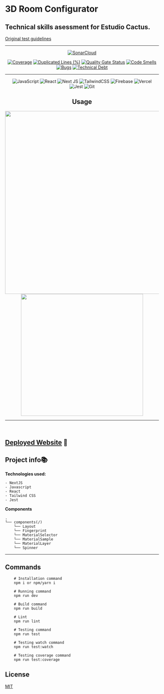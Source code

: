 # 3D Room Configurator

## Technical skills asessment for Estudio Cactus.

[Original test guidelines](test-guidelines.md)

---

<div align="center">

[![SonarCloud](https://sonarcloud.io/images/project_badges/sonarcloud-white.svg)](https://sonarcloud.io/summary/new_code?id=luisdudamel_visualize-test)

[![Coverage](https://sonarcloud.io/api/project_badges/measure?project=luisdudamel_visualize-test&metric=coverage)](https://sonarcloud.io/summary/new_code?id=luisdudamel_visualize-test)
[![Duplicated Lines (%)](https://sonarcloud.io/api/project_badges/measure?project=luisdudamel_visualize-test&metric=duplicated_lines_density)](https://sonarcloud.io/summary/new_code?id=luisdudamel_hackaton-jump2digital)
[![Quality Gate Status](https://sonarcloud.io/api/project_badges/measure?project=luisdudamel_visualize-test&metric=alert_status)](https://sonarcloud.io/summary/new_code?id=luisdudamel_hackaton-jump2digital)
[![Code Smells](https://sonarcloud.io/api/project_badges/measure?project=luisdudamel_visualize-test&metric=code_smells)](https://sonarcloud.io/summary/new_code?id=luisdudamel_hackaton-jump2digital)
[![Bugs](https://sonarcloud.io/api/project_badges/measure?project=luisdudamel_visualize-test&metric=bugs)](https://sonarcloud.io/summary/new_code?id=luisdudamel_visualize-test)
[![Technical Debt](https://sonarcloud.io/api/project_badges/measure?project=luisdudamel_visualize-test&metric=sqale_index)](https://sonarcloud.io/summary/new_code?id=luisdudamel_visualize-test)

---

![JavaScript](https://img.shields.io/badge/javascript-%23323330.svg?style=for-the-badge&logo=javascript&logoColor=%23F7DF1E)
![React](https://img.shields.io/badge/react-%2320232a.svg?style=for-the-badge&logo=react&logoColor=%2361DAFB)
![Next JS](https://img.shields.io/badge/Next-black?style=for-the-badge&logo=next.js&logoColor=white)
![TailwindCSS](https://img.shields.io/badge/tailwindcss-%2338B2AC.svg?style=for-the-badge&logo=tailwind-css&logoColor=white)
![Firebase](https://img.shields.io/badge/firebase-%23039BE5.svg?style=for-the-badge&logo=firebase)
![Vercel](https://img.shields.io/badge/vercel-%23000000.svg?style=for-the-badge&logo=vercel&logoColor=white)
![Jest](https://img.shields.io/badge/-jest-%23C21325?style=for-the-badge&logo=jest&logoColor=white)
![Git](https://img.shields.io/badge/git-%23F05033.svg?style=for-the-badge&logo=git&logoColor=white)

</div>

<div align="center">

## Usage

<img style="width:600px" src="https://s4.gifyu.com/images/output1bf533e7f65e9df3.gif" />

</div>
<div align="center">

<img style="width:400px" src="https://s4.gifyu.com/images/output-mobile.gif" />
</div>


---

<br/>

## [Deployed Website](https://visualizer-test-luisdudamel.vercel.app/) 🔗

## Project info📚

**Technologies used:**

```
- NextJS
- Javascript
- React
- Tailwind CSS
- Jest
```

**Components**

```
.
└── components(/)
    └── Layout
    └── Fingerprint
    └── MaterialSelector
    └── MaterialSample
    └── MaterialLayer
    └── Spinner

```

---

## Commands

```shell
    # Installation command
    npm i or npm/yarn i

    # Running command
    npm run dev

    # Build command
    npm run build

    # Lint
    npm run lint
```

```shell
    # Testing command
    npm run test

    # Testing watch command
    npm run test:watch

    # Testing coverage command
    npm run test:coverage
```

## License

[MIT](https://opensource.org/licenses/MIT)
